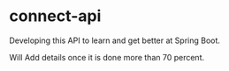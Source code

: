 # connect-api
Developing this API to learn and get better at Spring Boot.

Will Add details once it is done more than 70 percent.
